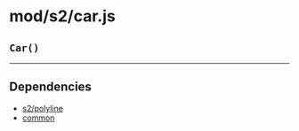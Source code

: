 # mod/s2/car.js
## `Car()`




----

## Dependencies
* [s2/polyline](s2/polyline.md)
* [common](common.md)